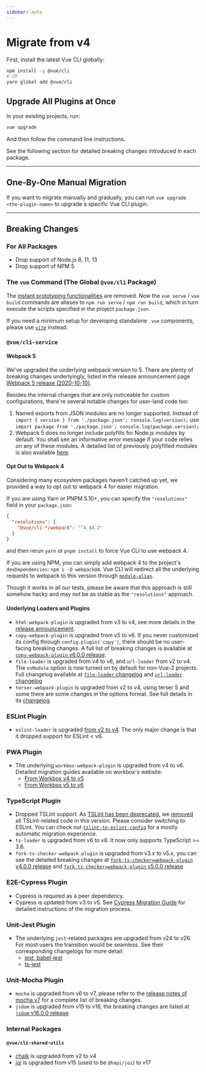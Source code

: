 ```yaml
---
sidebar: auto
---
```


# Migrate from v4

First, install the latest Vue CLI globally:

```sh
npm install -g @vue/cli
# OR
yarn global add @vue/cli
```

## Upgrade All Plugins at Once

In your existing projects, run:

```sh
vue upgrade
```

And then follow the command line instructions.

See the following section for detailed breaking changes introduced in each package.

------

## One-By-One Manual Migration

If you want to migrate manually and gradually, you can run `vue upgrade <the-plugin-name>` to upgrade a specific Vue CLI plugin.

------

## Breaking Changes

### For All Packages

* Drop support of Node.js 8, 11, 13
* Drop support of NPM 5

### The `vue` Command (The Global `@vue/cli` Package)

The [instant prototyping functionalities](https://v4.cli.vuejs.org/guide/prototyping.html) are removed. Now the `vue serve` / `vue build` commands are aliases to `npm run serve` / `npm run build`, which in turn execute the scripts specified in the project `package.json`.

If you need a minimum setup for developing standalone `.vue` components, please use [`vite`](https://github.com/vitejs/vite/#readme) instead.

### `@vue/cli-service`

#### Webpack 5

We've upgraded the underlying webpack version to 5. There are plenty of breaking changes underlyingly, listed in the release announcement page [Webpack 5 release (2020-10-10)](https://webpack.js.org/blog/2020-10-10-webpack-5-release/).

Besides the internal changes that are only noticeable for custom configurations, there're several notable changes for user-land code too:

1. Named exports from JSON modules are no longer supported. Instead of `import { version } from './package.json'; console.log(version);` use `import package from './package.json'; console.log(package.version);`
2. Webpack 5 does no longer include polyfills for Node.js modules by default. You shall see an informative error message if your code relies on any of these modules. A detailed list of previously polyfilled modules is also available [here](https://github.com/webpack/webpack/pull/8460/commits/a68426e9255edcce7822480b78416837617ab065).

#### Opt Out to Webpack 4

Considering many ecosystem packages haven't catched up yet, we provided a way to opt out to webpack 4 for easier migration.

If you are using Yarn or PNPM 5.10+, you can specify the `"resolutions"` field in your `package.json`:

```json
{
  "resolutions": {
    "@vue/cli-*/webpack": "^4.44.2"
  }
}
```

and then rerun `yarn` or `pnpm install` to force Vue CLI to use webpack 4.

If you are using NPM, you can simply add webpack 4 to the project's `devDependencies`: `npm i -D webpack@4`. Vue CLI will redirect all the underlying requests to webpack to this version through [`module-alias`](https://github.com/ilearnio/module-alias).

Though it works in all our tests, please be aware that this approach is still somehow hacky and may not be as stable as the `"resolutions"` approach.

#### Underlying Loaders and Plugins

* `html-webpack-plugin` is upgraded from v3 to v4, see more details in the [release announcement](https://dev.to/jantimon/html-webpack-plugin-4-has-been-released-125d).
* `copy-webpack-plugin` is upgraded from v5 to v6. If you never customized its config through `config.plugin('copy')`, there should be no user-facing breaking changes. A full list of breaking changes is available at [`copy-webpack-plugin` v6.0.0 release](https://github.com/webpack-contrib/copy-webpack-plugin/releases/tag/v6.0.0).
* `file-loader` is upgraded from v4 to v6, and `url-loader` from v2 to v4. The `esModule` option is now turned on by default for non-Vue-2 projects. Full changelog available at [`file-loader` changelog](https://github.com/webpack-contrib/file-loader/blob/master/CHANGELOG.md) and [`url-loader` changelog](https://github.com/webpack-contrib/url-loader/blob/master/CHANGELOG.md)
* `terser-webpack-plugin` is upgraded from v2 to v4, using terser 5 and some there are some changes in the options format. See full details in its [changelog](https://github.com/webpack-contrib/terser-webpack-plugin/blob/master/CHANGELOG.md#400-2020-08-04).

### ESLint Plugin

* `eslint-loader` is upgraded [from v2 to v4](https://github.com/webpack-contrib/eslint-loader/blob/master/CHANGELOG.md). The only major change is that it dropped support for ESLint < v6.

### PWA Plugin

* The underlying `workbox-webpack-plugin` is upgraded from v4 to v6. Detailed migration guides available on workbox's website:
  * [From Workbox v4 to v5](https://developers.google.com/web/tools/workbox/guides/migrations/migrate-from-v4)
  * [From Workbox v5 to v6](https://developers.google.com/web/tools/workbox/guides/migrations/migrate-from-v5)

### TypeScript Plugin

* Dropped TSLint support. As [TSLint has been deprecated](https://github.com/palantir/tslint/issues/4534), we [removed](https://github.com/vuejs/vue-cli/pull/5065) all TSLint-related code in this version.
Please consider switching to ESLint. You can check out [`tslint-to-eslint-config`](https://github.com/typescript-eslint/tslint-to-eslint-config) for a mostly automatic migration experience.
* `ts-loader` is upgraded from v6 to v8. It now only supports TypeScript >= 3.6.
* `fork-ts-checker-webpack-plugin` is upgraded from v3.x to v5.x, you can see the detailed breaking changes at [`fork-ts-checker=webpack-plugin` v4.0.0 release](https://github.com/TypeStrong/fork-ts-checker-webpack-plugin/releases/tag/v4.0.0) and [`fork-ts-checker=webpack-plugin` v5.0.0 release](https://github.com/TypeStrong/fork-ts-checker-webpack-plugin/releases/tag/v5.0.0)

### E2E-Cypress Plugin

* Cypress is required as a peer dependency.
* Cypress is updated from v3 to v5. See [Cypress Migration Guide](https://docs.cypress.io/guides/references/migration-guide.html) for detailed instructions of the migration process.

### Unit-Jest Plugin

* The underlying `jest`-related packages are upgraded from v24 to v26. For most users the transition would be seamless. See their corresponding changelogs for more detail:
  * [jest, babel-jest](https://github.com/facebook/jest/blob/v26.6.3/CHANGELOG.md)
  * [ts-jest](https://github.com/kulshekhar/ts-jest/blob/v26.4.4/CHANGELOG.md)

### Unit-Mocha Plugin

* `mocha` is upgraded from v6 to v7, please refer to the [release notes of mocha v7](https://github.com/mochajs/mocha/releases/tag/v7.0.0) for a complete list of breaking changes.
* `jsdom` is upgraded from v15 to v16, the breaking changes are listed at [`jsdom` v16.0.0 release](https://github.com/jsdom/jsdom/releases/tag/16.0.0)

### Internal Packages

#### `@vue/cli-shared-utils`

* [chalk](https://github.com/chalk/chalk) is upgraded from v2 to v4
* [joi](https://github.com/sideway/joi) is upgraded from v15 (used to be `@hapi/joi`) to v17
